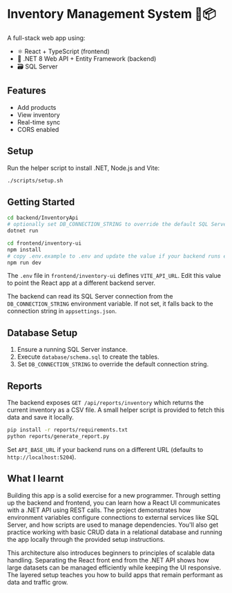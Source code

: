 # Inventory Management System 🧾📦

A full-stack web app using:

- ⚛️ React + TypeScript (frontend)
- 🐍 .NET 8 Web API + Entity Framework (backend)
- 🗃️ SQL Server

## Features
- Add products
- View inventory
- Real-time sync
- CORS enabled

## Setup
Run the helper script to install .NET, Node.js and Vite:

```bash
./scripts/setup.sh
```

## Getting Started

```bash
cd backend/InventoryApi
# optionally set DB_CONNECTION_STRING to override the default SQL Server connection
dotnet run

cd frontend/inventory-ui
npm install
# copy .env.example to .env and update the value if your backend runs elsewhere
npm run dev
```

The `.env` file in `frontend/inventory-ui` defines `VITE_API_URL`.
Edit this value to point the React app at a different backend server.

The backend can read its SQL Server connection from the `DB_CONNECTION_STRING`
environment variable. If not set, it falls back to the connection string in
`appsettings.json`.

## Database Setup
1. Ensure a running SQL Server instance.
2. Execute `database/schema.sql` to create the tables.
3. Set `DB_CONNECTION_STRING` to override the default connection string.

## Reports

The backend exposes `GET /api/reports/inventory` which returns the current
inventory as a CSV file. A small helper script is provided to fetch this data
and save it locally.

```bash
pip install -r reports/requirements.txt
python reports/generate_report.py
```

Set `API_BASE_URL` if your backend runs on a different URL (defaults to
`http://localhost:5204`).

## What I learnt

Building this app is a solid exercise for a new programmer. Through setting up
the backend and frontend, you can learn how a React UI communicates with a
.NET API using REST calls. The project demonstrates how environment variables
configure connections to external services like SQL Server, and how scripts are
used to manage dependencies. You'll also get practice working with basic CRUD
data in a relational database and running the app locally through the provided
setup instructions.

This architecture also introduces beginners to principles of scalable data handling. Separating the React front end from the .NET API shows how large datasets can be managed efficiently while keeping the UI responsive. The layered setup teaches you how to build apps that remain performant as data and traffic grow.
